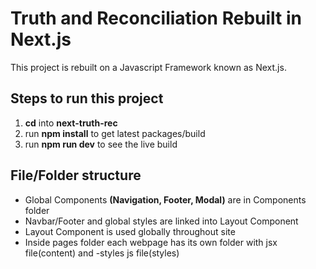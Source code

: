 # Truth and Reconciliation Rebuilt in Next.js
This project is rebuilt on a Javascript Framework known as Next.js.

## Steps to run this project
1. **cd** into **next-truth-rec**
2. run **npm install** to get latest packages/build
3. run **npm run dev** to see the live build

## File/Folder structure
* Global Components **(Navigation, Footer, Modal)** are in Components folder
* Navbar/Footer and global styles are linked into Layout Component
* Layout Component is used globally throughout site
* Inside pages folder each webpage has its own folder with jsx file(content) and -styles js file(styles)